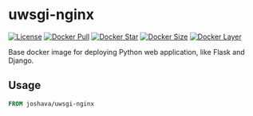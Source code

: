 # uwsgi-nginx

[![License][license_md]][license]
[![Docker Pull][docker_pull]][docker]
[![Docker Star][docker_star]][docker]
[![Docker Size][docker_size]][docker]
[![Docker Layer][docker_layer]][docker]

Base docker image for deploying Python web application, like Flask and Django.

## Usage

```dockerfile
FROM joshava/uwsgi-nginx
```

[docker]: https://hub.docker.com/r/joshava/uwsgi-nginx
[docker_pull]: https://img.shields.io/docker/pulls/joshava/uwsgi-nginx.svg
[docker_star]: https://img.shields.io/docker/stars/joshava/uwsgi-nginx.svg
[docker_size]: https://img.shields.io/microbadger/image-size/joshava/uwsgi-nginx.svg
[docker_layer]: https://img.shields.io/microbadger/layers/joshava/uwsgi-nginx.svg
[license]: https://github.com/joshava/uwsgi-nginx/blob/master/LICENSE
[license_md]: https://img.shields.io/github/license/joshava/uwsgi-nginx.svg
